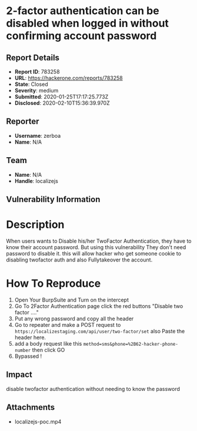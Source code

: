 # 2-factor authentication can be disabled when logged in without confirming account password

## Report Details
- **Report ID**: 783258
- **URL**: https://hackerone.com/reports/783258
- **State**: Closed
- **Severity**: medium
- **Submitted**: 2020-01-25T17:17:25.773Z
- **Disclosed**: 2020-02-10T15:36:39.970Z

## Reporter
- **Username**: zerboa
- **Name**: N/A

## Team
- **Name**: N/A
- **Handle**: localizejs

## Vulnerability Information
Description
===
When users wants to Disable his/her TwoFactor Authentication, they have to know their account password. But using this vulnerability They don't need password to disable it. this will allow hacker who get someone cookie to disabling twofactor auth and also Fullytakeover the account.

How To Reproduce
===
1. Open Your BurpSuite and Turn on the intercept
2. Go To 2Factor Authentication page click the red buttons "Disable two factor ...."
3. Put any wrong password and copy all the header
4. Go to repeater and make a POST request to `https://localizestaging.com/api/user/two-factor/set` also Paste the header here.
5. add a body request like this `method=sms&phone=%2B62-hacker-phone-number` then click GO
6. Bypassed !

## Impact

disable twofactor authentication without needing to know the password

## Attachments
- localizejs-poc.mp4
